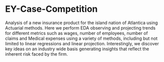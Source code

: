 # EY-Case-Competition
Analysis of a new insurance product for the island nation of Atlantica using Actuarial methods. Here we perform EDA observing and projecting trends for different metrics such as wages, number of employees, number of claims and Medical expenses using a variety of methods, including but not limited to linear regressions and linear projection. Interestingly, we discover key ideas on an industry wide basis generating insights that reflect the inherent risk faced by the firm.
